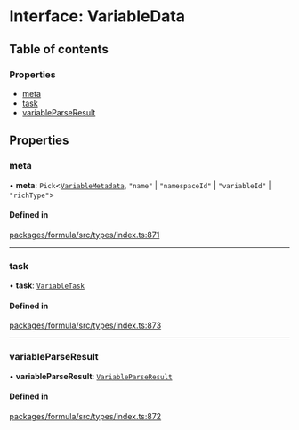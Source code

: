 # Interface: VariableData

## Table of contents

### Properties

- [meta](VariableData.md#meta)
- [task](VariableData.md#task)
- [variableParseResult](VariableData.md#variableparseresult)

## Properties

### <a id="meta" name="meta"></a> meta

• **meta**: `Pick`<[`VariableMetadata`](VariableMetadata.md), `"name"` \| `"namespaceId"` \| `"variableId"` \| `"richType"`\>

#### Defined in

[packages/formula/src/types/index.ts:871](https://github.com/mashcard/mashcard/blob/main/packages/formula/src/types/index.ts#L871)

---

### <a id="task" name="task"></a> task

• **task**: [`VariableTask`](../README.md#variabletask)

#### Defined in

[packages/formula/src/types/index.ts:873](https://github.com/mashcard/mashcard/blob/main/packages/formula/src/types/index.ts#L873)

---

### <a id="variableparseresult" name="variableparseresult"></a> variableParseResult

• **variableParseResult**: [`VariableParseResult`](VariableParseResult.md)

#### Defined in

[packages/formula/src/types/index.ts:872](https://github.com/mashcard/mashcard/blob/main/packages/formula/src/types/index.ts#L872)
